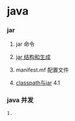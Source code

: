 # java
### jar 
1. jar 命令
  ```  ```
2. [jar 结构和生成](https://www.jianshu.com/p/e32e4c1595a4)

3. manifest.mf 配置文件

4. [classpath与jar](https://www.liaoxuefeng.com/wiki/1252599548343744/1260466914339296)
    4.1 
### java 并发
    1. 

